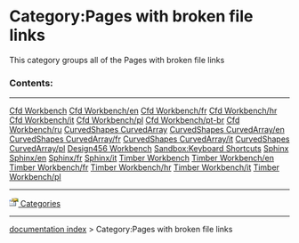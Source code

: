 # Category:Pages with broken file links
This category groups all of the Pages with broken file links

### Contents:

  ----------------------------------------------------------------------- ----------------------------------------------------------------------- -----------------------------------------------------------------------
  [Cfd Workbench](Cfd_Workbench.md)                               [Cfd Workbench/en](Cfd_Workbench/en.md)                         [Cfd Workbench/fr](Cfd_Workbench/fr.md)
  [Cfd Workbench/hr](Cfd_Workbench/hr.md)                         [Cfd Workbench/it](Cfd_Workbench/it.md)                         [Cfd Workbench/pl](Cfd_Workbench/pl.md)
  [Cfd Workbench/pt-br](Cfd_Workbench/pt-br.md)                   [Cfd Workbench/ru](Cfd_Workbench/ru.md)                         [CurvedShapes CurvedArray](CurvedShapes_CurvedArray.md)
  [CurvedShapes CurvedArray/en](CurvedShapes_CurvedArray/en.md)   [CurvedShapes CurvedArray/fr](CurvedShapes_CurvedArray/fr.md)   [CurvedShapes CurvedArray/it](CurvedShapes_CurvedArray/it.md)
  [CurvedShapes CurvedArray/pl](CurvedShapes_CurvedArray/pl.md)   [Design456 Workbench](Design456_Workbench.md)                   [Sandbox:Keyboard Shortcuts](Sandbox_Keyboard_Shortcuts.md)
  [Sphinx](Sphinx.md)                                             [Sphinx/en](Sphinx/en.md)                                       [Sphinx/fr](Sphinx/fr.md)
  [Sphinx/it](Sphinx/it.md)                                       [Timber Workbench](Timber_Workbench.md)                         [Timber Workbench/en](Timber_Workbench/en.md)
  [Timber Workbench/fr](Timber_Workbench/fr.md)                   [Timber Workbench/hr](Timber_Workbench/hr.md)                   [Timber Workbench/it](Timber_Workbench/it.md)
  [Timber Workbench/pl](Timber_Workbench/pl.md)                                                                                           
  ----------------------------------------------------------------------- ----------------------------------------------------------------------- -----------------------------------------------------------------------

[<img src="images/Property.png" style="width:16px"> Categories](Category_Categories.md)

---
[documentation index](../README.md) > Category:Pages with broken file links

